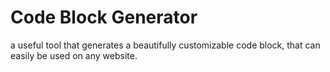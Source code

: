 # Code Block Generator

a useful tool that generates a beautifully customizable code block, that can easily be used on any website.

